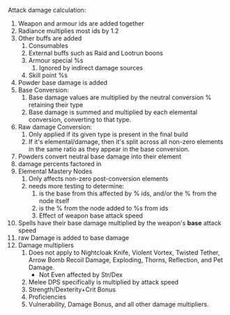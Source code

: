 Attack damage calculation:
1. Weapon and armour ids are added together
2. Radiance multiplies most ids by 1.2
3. Other buffs are added
	1. Consumables
	2. External buffs such as Raid and Lootrun boons
	3. Armour special %s
		1. Ignored by indirect damage sources
	4. Skill point %s
4. Powder base damage is added
5. Base Conversion:
	1. Base damage values are multiplied by the neutral conversion % retaining their type
	2. Base damage is summed and multiplied by each elemental conversion, converting to that type.
6. Raw damage Conversion:
	1. Only applied if its given type is present in the final build
	2. If it's elemental/damage, then it's split across all non-zero elements in the same ratio as they appear in the base conversion.
7. Powders convert neutral base damage into their element
8. damage percents factored in
9. Elemental Mastery Nodes
	1. Only affects non-zero post-conversion elements
	2. needs more testing to determine:
		1. is the base from this affected by % ids, and/or the % from the node itself
		2. is the % from the node added to %s from ids
		3. Effect of weapon base attack speed
10. Spells have their base damage multiplied by the weapon's **base** attack speed
11. raw Damage is added to base damage
12. Damage multipliers
	1. Does not apply to  Nightcloak Knife, Violent Vortex, Twisted Tether, Arrow Bomb Recoil Damage, Exploding, Thorns, Reflection, and Pet Damage.
		- Not Even affected by Str/Dex 
	2. Melee DPS specifically is multiplied by attack speed
	3. Strength/Dexterity+Crit Bonus
	4. Proficiencies
	5. Vulnerability, Damage Bonus, and all other damage multipliers.